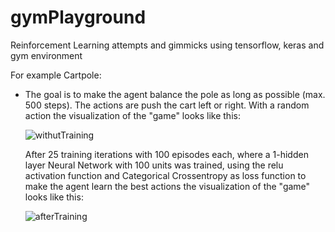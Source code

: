 # gymPlayground
Reinforcement Learning attempts and gimmicks using tensorflow, keras and gym environment

For example Cartpole: 

  - The goal is to make the agent balance the pole as long as possible (max. 500 steps). The actions are push the cart left or right.
     With a random action the visualization of the "game" looks like this:
    
      ![withutTraining](https://user-images.githubusercontent.com/71444220/96442958-31d6cb80-120c-11eb-8bab-5cccf7e6a5b5.gif)
    

     After 25 training iterations with 100 episodes each, where a 1-hidden layer Neural Network with 100 units was trained, using the relu activation function and Categorical Crossentropy as loss function to make the agent learn the best actions the visualization of the "game" looks like this:
     
     ![afterTraining](https://user-images.githubusercontent.com/71444220/96443483-f4267280-120c-11eb-9320-8c223c8070ac.gif)
  
